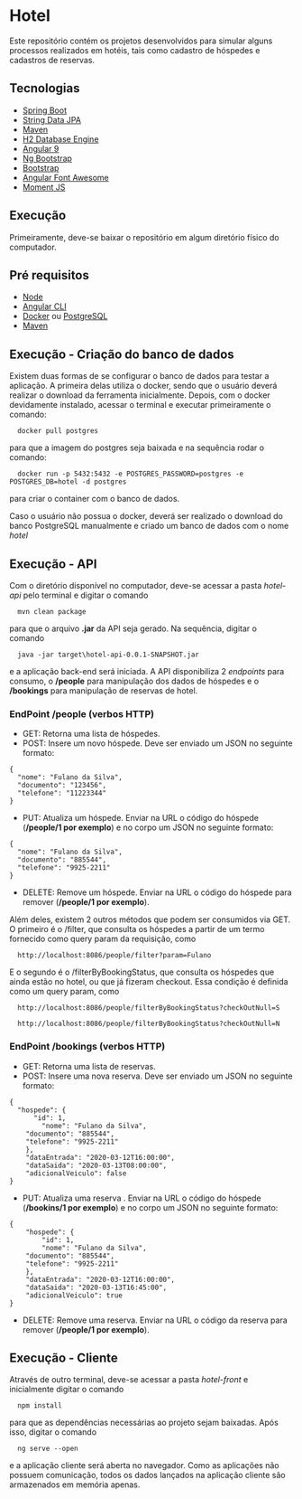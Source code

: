 # Hotel

Este repositório contém os projetos desenvolvidos para simular alguns processos realizados em hotéis, tais como cadastro de hóspedes e cadastros de reservas.

## Tecnologias

* [Spring Boot](https://spring.io/projects/spring-boot)
* [String Data JPA](https://spring.io/projects/spring-data-jpa)
* [Maven](http://maven.apache.org/)
* [H2 Database Engine](http://www.h2database.com/html/main.html)
* [Angular 9](https://angular.io/)
* [Ng Bootstrap](https://ng-bootstrap.github.io/#/home)
* [Bootstrap](https://getbootstrap.com/)
* [Angular Font Awesome](https://fontawesome.com/how-to-use/on-the-web/using-with/angular)
* [Moment JS](https://momentjs.com/)

## Execução

Primeiramente, deve-se baixar o repositório em algum diretório físico do computador.

## Pré requisitos

* [Node](https://nodejs.org/en/)
* [Angular CLI](https://cli.angular.io/)
* [Docker](https://www.docker.com/) ou [PostgreSQL](https://www.postgresql.org/)
* [Maven](https://maven.apache.org/)

## Execução - Criação do banco de dados
Existem duas formas de se configurar o banco de dados para testar a aplicação. A primeira delas utiliza o docker, sendo que o usuário deverá realizar o download da ferramenta inicialmente. Depois, com o docker devidamente instalado, acessar o terminal e executar primeiramente o comando:
```
  docker pull postgres
```
para que a imagem do postgres seja baixada e na sequência rodar o comando:
```
  docker run -p 5432:5432 -e POSTGRES_PASSWORD=postgres -e POSTGRES_DB=hotel -d postgres
```
para criar o container com o banco de dados.

Caso o usuário não possua o docker, deverá ser realizado o download do banco PostgreSQL manualmente e criado um banco de dados com o nome *hotel*

## Execução - API
Com o diretório disponível no computador, deve-se acessar a pasta *hotel-api* pelo terminal e digitar o comando
```
  mvn clean package
```
para que o arquivo **.jar** da API seja gerado. Na sequência, digitar o comando
```
  java -jar target\hotel-api-0.0.1-SNAPSHOT.jar
```
e a aplicação back-end será iniciada. A API disponibiliza 2 *endpoints* para consumo, o **/people** para manipulação dos dados de hóspedes e o **/bookings** para manipulação de reservas de hotel.

### EndPoint /people (verbos HTTP)
* GET: Retorna uma lista de hóspedes.
* POST: Insere um novo hóspede. Deve ser enviado um JSON no seguinte formato:
```
{
  "nome": "Fulano da Silva",
  "documento": "123456",
  "telefone": "11223344"
}
```
* PUT: Atualiza um hóspede. Enviar na URL o código do hóspede (**/people/1 por exemplo**) e no corpo um JSON no seguinte formato:

```
{
  "nome": "Fulano da Silva",
  "documento": "885544",
  "telefone": "9925-2211"
}
```
* DELETE: Remove um hóspede. Enviar na URL o código do hóspede para remover (**/people/1 por exemplo**).

Além deles, existem 2 outros métodos que podem ser consumidos via GET. 
O primeiro é o /filter, que consulta os hóspedes a partir de um termo fornecido como query param da requisição, como
```
  http://localhost:8086/people/filter?param=Fulano
```
E o segundo é o /filterByBookingStatus, que consulta os hóspedes que ainda estão no hotel, ou que já fizeram checkout. Essa condição é definida como um query param, como
```
  http://localhost:8086/people/filterByBookingStatus?checkOutNull=S
  
  http://localhost:8086/people/filterByBookingStatus?checkOutNull=N
```

### EndPoint /bookings (verbos HTTP)
* GET: Retorna uma lista de reservas.
* POST: Insere uma nova reserva. Deve ser enviado um JSON no seguinte formato:
```
{
  "hospede": {
	  "id": 1,
		"nome": "Fulano da Silva",
    "documento": "885544",
    "telefone": "9925-2211"
	},
	"dataEntrada": "2020-03-12T16:00:00",
	"dataSaida": "2020-03-13T08:00:00",
	"adicionalVeiculo": false
}
```
* PUT: Atualiza uma reserva . Enviar na URL o código do hóspede (**/bookins/1 por exemplo**) e no corpo um JSON no seguinte formato:

```
{
	"hospede": {
		"id": 1,
		"nome": "Fulano da Silva",
    "documento": "885544",
    "telefone": "9925-2211"
	},
	"dataEntrada": "2020-03-12T16:00:00",
	"dataSaida": "2020-03-13T16:45:00",
	"adicionalVeiculo": true
}
```
* DELETE: Remove uma reserva. Enviar na URL o código da reserva para remover (**/people/1 por exemplo**).

## Execução - Cliente
Através de outro terminal, deve-se acessar a pasta *hotel-front* e inicialmente digitar o comando
```
  npm install
```
para que as dependências necessárias ao projeto sejam baixadas. Após isso, digitar o comando 
```
  ng serve --open
```
e a aplicação cliente será aberta no navegador. 
Como as aplicações não possuem comunicação, todos os dados lançados na aplicação cliente são armazenados em memória apenas.

